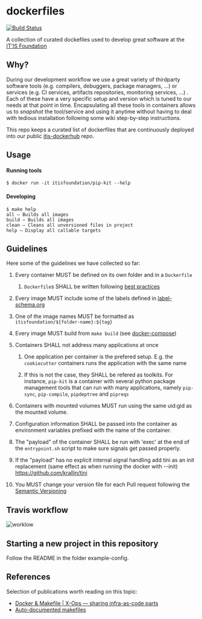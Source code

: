 # dockerfiles

[![Build Status](https://travis-ci.com/ITISFoundation/dockerfiles.svg?branch=master)](https://travis-ci.com/ITISFoundation/dockerfiles)

A collection of curated dockefiles used to develop great software at the [IT'IS Foundation](https://itis.swiss/)

## Why?

During our development workflow we use a great variety of thirdparty software tools (e.g. compilers, debuggers, package managers, ...) or services (e.g. CI services, artifacts repositories, monitoring services, ...) . Each of these have a very specific setup and version which is tuned to our needs at that point in time. Encapsulating all these tools in containers allows us to *snapshot* the tool/service and using it anytime without having to deal with tedious installation  following some wiki step-by-step instructions.

This repo keeps a curated list of dockerfiles that are continuously deployed into our public [itis-dockerhub](https://hub.docker.com/u/itisfoundation) repo.

## Usage

#### Running tools

```console
$ docker run -it itisfoundation/pip-kit --help
```

#### Developing

```console
$ make help
all – Builds all images
build – Builds all images
clean – Cleans all unversioned files in project
help – Display all callable targets
```

## Guidelines

Here some of the guidelines we have collected so far:

1. Every container MUST be defined on its own folder and in a ``Dockerfile``

   1. ``Dockerfile``s SHALL be written following [best practices](https://docs.docker.com/develop/develop-images/dockerfile_best-practices/)

2. Every image MUST include some of the labels defined in [label-schema.org](http://label-schema.org/rc1/)

3. One of the image names MUST be formatted as ``itisfoundation/${folder-name}:${tag}``

4. Every image MUST build from ``make build`` (see [docker-compose](docker-compose.yaml))

5. Containers SHALL not address many applications at once

   1. One application per container is the prefered setup. E.g. the ``cookiecutter`` containers runs the application with the same name

   2. If this is not the case, they SHALL be refered as toolkits. For instance, ``pip-kit`` is a container with several python package management tools that can run with many applications, namely ``pip-sync``, ``pip-compile``, ``pipdeptree`` and ``pipreqs``

7. Containers with mounted volumes MUST run using the same uid:gid as the mounted volume.

8. Configuration information SHALL be passed into the container as environment variables prefixed with the name of the container.

9. The "payload" of the container SHALL be run with 'exec' at the end of the `entrypoint.sh` script to make sure signals get passed properly.

10. If the "payload" has no explicit internal signal handling add tini as an init replacement (same effect as when running the docker with --init)
  https://github.com/krallin/tini

11. You MUST change your version file for each Pull request following the  [Semantic Versioning](https://semver.org/)


## Travis workflow


![worklow](ci/travis/doc/worflow.PNG)


## Starting a new project in this repository

Follow the README in the folder example-config.


## References

Selection of publications worth reading on this topic:

- [Docker & Makefile | X-Ops — sharing infra-as-code parts](https://itnext.io/docker-makefile-x-ops-sharing-infra-as-code-parts-ea6fa0d22946)
- [Auto-documented makefiles](https://marmelab.com/blog/2016/02/29/auto-documented-makefile.html)


